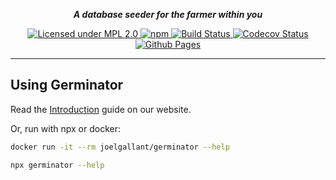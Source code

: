 <p align="center">
  <i><b>A database seeder for the farmer within you</b></i>
</p>

<p align="center">
  <a href="https://www.mozilla.org/en-US/MPL/2.0/">
    <img alt="Licensed under MPL 2.0" src="https://img.shields.io/badge/license-MPL_2.0-green.svg?style=flat-square"/>
  </a>
  <a href="https://www.npmjs.com/package/germinator">
    <img alt="npm" src="https://img.shields.io/npm/v/germinator.svg?style=flat-square"/>
  </a>
  <a href="https://github.com/launchcodedev/germinator/actions">
    <img alt="Build Status" src="https://img.shields.io/github/workflow/status/launchcodedev/germinator/main?style=flat-square"/>
  </a>
  <a href="https://app.codecov.io/gh/launchcodedev/germinator">
    <img alt="Codecov Status" src="https://img.shields.io/codecov/c/github/launchcodedev/germinator?style=flat-square&token=V6EDQWOpdc"/>
  </a>
  <a href="https://germinator.dev">
    <img alt="Github Pages" src="https://img.shields.io/github/workflow/status/launchcodedev/germinator/gh-pages?label=docs&style=flat-square"/>
  </a>
</p>

---

## Using Germinator

Read the [Introduction](https://germinator.dev/intro.html) guide on our website.

Or, run with npx or docker:

```sh
docker run -it --rm joelgallant/germinator --help
```

```sh
npx germinator --help
```
